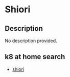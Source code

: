 # Shiori

## Description

No description provided.

## k8 at home search

- [shiori](https://nanne.dev/k8s-at-home-search/#/shiori)
